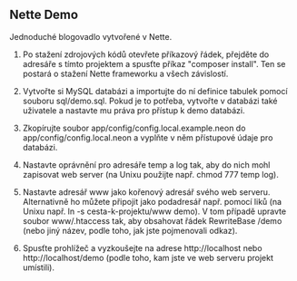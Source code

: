 Nette Demo
----------

Jednoduché blogovadlo vytvořené v Nette.

1. Po stažení zdrojových kódů otevřete příkazový řádek, přejděte do adresáře s tímto projektem a spusťte příkaz "composer install". Ten se postará o stažení Nette frameworku a všech závislostí.

2. Vytvořte si MySQL databázi a importujte do ní definice tabulek pomocí souboru sql/demo.sql. Pokud je to potřeba, vytvořte v databázi také uživatele a nastavte mu práva pro přístup k demo databázi.

3. Zkopírujte soubor app/config/config.local.example.neon do app/config/config.local.neon a vyplňte v něm přístupové údaje pro databázi.

4. Nastavte oprávnění pro adresáře temp a log tak, aby do nich mohl zapisovat web server (na Unixu použijte např. chmod 777 temp log).

5. Nastavte adresář www jako kořenový adresář svého web serveru. Alternativně ho můžete připojit jako podadresář např. pomocí liků (na Unixu např. ln -s cesta-k-projektu/www demo). V tom případě upravte soubor www/.htaccess tak, aby obsahovat řádek RewriteBase /demo (nebo jiný název, podle toho, jak jste pojmenovali odkaz).

6. Spusťte prohlížeč a vyzkoušejte na adrese http://localhost nebo http://localhost/demo (podle toho, kam jste ve web serveru projekt umístili).
